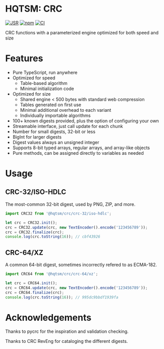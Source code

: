 # HQTSM: CRC

[![JSR](https://jsr.io/badges/@hqtsm/crc)](https://jsr.io/@hqtsm/crc)
[![npm](https://img.shields.io/npm/v/@hqtsm/crc.svg)](https://npmjs.com/package/@hqtsm/crc)
[![CI](https://github.com/hqtsm/crc/actions/workflows/ci.yaml/badge.svg)](https://github.com/hqtsm/crc/actions/workflows/ci.yaml)

CRC functions with a parameterized engine optimized for both speed and size

# Features

- Pure TypeScript, run anywhere
- Optimized for speed
  - Table-based algorithm
  - Minimal initialization code
- Optimized for size
  - Shared engine < 500 bytes with standard web compression
  - Tables generated on first use
  - Minimal additional overhead to each variant
  - Individually importable algorithms
- 100+ known digests provided, plus the option of configuring your own
- Streamable interface, just call update for each chunk
- Number for small digests, 32-bit or less
- BigInt for larger digests
- Digest values always an unsigned integer
- Supports 8-bit typed arrays, regular arrays, and array-like objects
- Pure methods, can be assigned directly to variables as needed

# Usage

## CRC-32/ISO-HDLC

The most-common 32-bit digest, used by PNG, ZIP, and more.

```js
import CRC32 from '@hqtsm/crc/crc-32/iso-hdlc';

let crc = CRC32.init();
crc = CRC32.update(crc, new TextEncoder().encode('123456789'));
crc = CRC32.finalize(crc);
console.log(crc.toString(16)); // cbf43926
```

## CRC-64/XZ

A common 64-bit digest, sometimes incorrectly refered to as ECMA-182.

```js
import CRC64 from '@hqtsm/crc/crc-64/xz';

let crc = CRC64.init();
crc = CRC64.update(crc, new TextEncoder().encode('123456789'));
crc = CRC64.finalize(crc);
console.log(crc.toString(16)); // 995dc9bbdf1939fa
```

# Acknowledgements

Thanks to pycrc for the inspiration and validation checking.

Thanks to CRC RevEng for cataloging the different digests.
